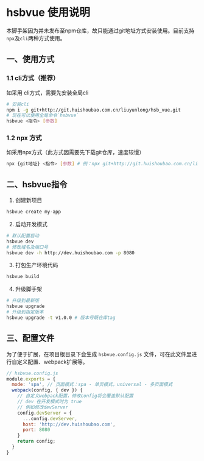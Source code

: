 # hsbvue 使用说明

本脚手架因为并未发布至npm仓库，故只能通过git地址方式安装使用。目前支持`npx`及`cli`两种方式使用。



## 一、使用方式

### 1.1 cli方式（推荐）

如采用 cli方式，需要先安装全局cli 

```bash
# 安装cli
npm i -g git+http://git.huishoubao.com.cn/liuyunlong/hsb_vue.git
# 现在可以使用全局命令`hsbvue`
hsbvue <指令> [参数]
```

### 1.2 npx 方式

如采用npx方式（此方式因需要先下载git仓库，速度较慢）

```bash
npx {git地址} <指令> [参数] # 例：npx git+http://git.huishoubao.com.cn/liuyunlong/hsb_vue.git create my-app
```



## 二、hsbvue指令

1. 创建新项目
```bash
hsbvue create my-app
```

   

2. 启动开发模式
```bash
# 默认配置启动
hsbvue dev
# 修改域名及端口号
hsbvue dev -h http://dev.huishoubao.com -p 8080
```

   

3. 打包生产环境代码
```bash
hsbvue build
```

   

4. 升级脚手架
```bash
# 升级到最新版
hsbvue upgrade
# 升级到指定版本
hsbvue upgrade -t v1.0.0 # 版本号既仓库tag
```

   

## 三、配置文件

为了便于扩展，在项目根目录下会生成 `hsbvue.config.js` 文件，可在此文件里进行自定义配置、webpack扩展等。

```javascript
// hsbvue.config.js
module.exports = {
  mode: 'spa', // 页面模式：spa - 单页模式，universal - 多页面模式
  webpack(config, { dev }) {
    // 自定义webpack配置，修改config将会覆盖默认配置
    // dev 在开发模式时为 true
    // 例如修改devServer
    config.devServer = {
      ...config.devServer,
      host: 'http://dev.huishoubao.com',
      port: 8080
    }
    return config;
  }
}
```

